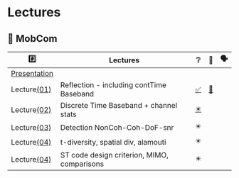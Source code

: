 # Lectures

## :round_pushpin: MobCom

|  :hash:            |  Lectures                              | :grey_question:    | :scroll: | &#x1F5E3; |
|--------------------|----------------------------------------|--------------------|------|-|
| [Presentation](presentation_FIRST%20CLASS%20MOBCOM%202024.pdf) |
| Lecture[(01)](01)  | Reflection - including contTime Baseband  | [:white_check_mark:](01/1%20Lecture%201%20(Reflection%20-%20including%20contTime%20Baseband)%20Compressed.pdf) | [:scroll:](01/Lecture_1.ipynb)
| Lecture[(02)](02)  | Discrete Time Baseband + channel stats    | [:eight_pointed_black_star:](02/2%20Lecture%202%20(Discrete%20Time%20Baseband%20%2B%20channel%20stats)%20compressed.pdf) | 
| Lecture[(03)](03)  | Detection NonCoh-Coh-DoF-snr                | :eight_pointed_black_star: |
| Lecture[(04)](04)  | t-diversity, spatial div, alamouti          | :eight_pointed_black_star: |
| Lecture[(04)](05)  | ST code design criterion, MIMO, comparisons | :eight_pointed_black_star: |
